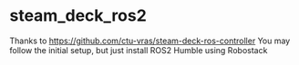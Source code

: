 # steam_deck_ros2

Thanks to https://github.com/ctu-vras/steam-deck-ros-controller
You may follow the initial setup, but just install ROS2 Humble using Robostack

